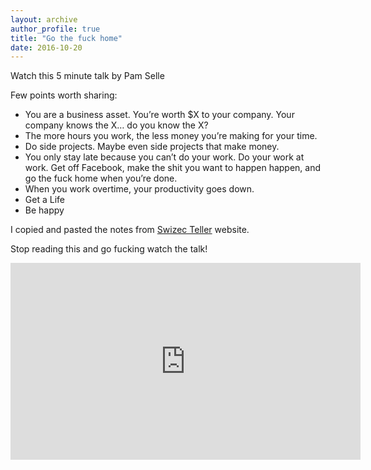 ```yaml
---
layout: archive
author_profile: true
title: "Go the fuck home"
date: 2016-10-20
---
```

<p>Watch this 5 minute talk by Pam Selle</p>
<p>Few points worth sharing:</p>
<ul>
  <li>You are a business asset. You’re worth $X to your company. Your company knows the X… do you know the X?</li>
  <li>The more hours you work, the less money you’re making for your time.</li>
  <li>Do side projects. Maybe even side projects that make money.</li>
  <li>You only stay late because you can’t do your work. Do your work at work. Get off Facebook, make the shit you want to happen happen, and go the fuck home when you’re done.</li>
  <li>When you work overtime, your productivity goes down.</li>
  <li>Get a Life</li>
  <li>Be happy</li>
</ul>
<p>I copied and pasted the notes from <a href="https://swizec.com/blog/go-fuck-home/swizec/7139">Swizec Teller</a> website.</p>

<p>Stop reading this and go fucking watch the talk!</p>

<iframe width="560" height="315" src="https://www.youtube.com/embed/YBoS-svKdgs" frameborder="0" allowfullscreen></iframe>